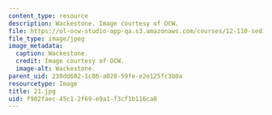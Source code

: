 ```yaml
---
content_type: resource
description: Wackestone. Image courtesy of OCW.
file: https://ol-ocw-studio-app-qa.s3.amazonaws.com/courses/12-110-sedimentary-geology-fall-2004/f902faec45c12f69e9a1f3cf1b116ca8_21.jpg
file_type: image/jpeg
image_metadata:
  caption: Wackestone.
  credit: Image courtesy of OCW.
  image-alt: Wackestone.
parent_uid: 230dd682-1c86-a028-59fe-e2e125fc3b0a
resourcetype: Image
title: 21.jpg
uid: f902faec-45c1-2f69-e9a1-f3cf1b116ca8
---
```


